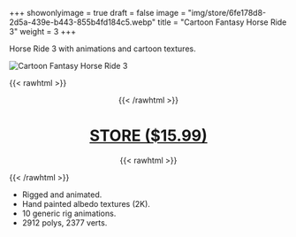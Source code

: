 +++
showonlyimage = true
draft = false
image = "img/store/6fe178d8-2d5a-439e-b443-855b4fd184c5.webp"
title = "Cartoon Fantasy Horse Ride 3"
weight = 3
+++

Horse Ride 3 with animations and cartoon textures.
<!--more-->

![Cartoon Fantasy Horse Ride 3](/img/store/6fe178d8-2d5a-439e-b443-855b4fd184c5.webp)

{{< rawhtml >}}<center>{{< /rawhtml >}}
# [STORE ($15.99)](https://assetstore.unity.com/packages/3d/characters/animals/mammals/cartoon-fantasy-horse-ride-3-260288)
{{< rawhtml >}}</center>{{< /rawhtml >}}

* Rigged and animated.
* Hand painted albedo textures (2K).
* 10 generic rig animations.
* 2912 polys, 2377 verts.